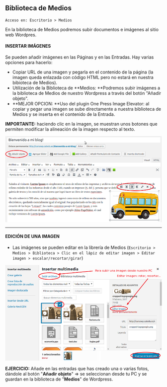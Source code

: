 ## Biblioteca de Medios

```
Acceso en: Escritorio > Medios
```

En la biblioteca de Medios podremos subir documentos e imágenes al sitio web Wordpres.

#### INSERTAR IMÁGENES

Se pueden añadir imágenes en las Páginas y en las Entradas. Hay varias opciones para hacerlo:

* Copiar URL de una imagen y pegarla en el contenido de la página \(la imagen queda enlazada con código HTML pero no estará en nuestra bibioteca de Medios\).
* Utilización de la Biblioteca de **Medios: **Podremos subir imágenes a la biblioteca de Medios de nuestro Wordpress a través del botón "Añadir objeto".
* **MEJOR OPCION: **Uso del plugin One Press Image Elevator: al copiar y pegar una imagen se sube directamente a nuestra biblioteca de Medios y se inserta en el contenido de la Entrada.

**IMPORTANTE:** haciendo clic en la imagen, se muestran unos botones que permiten modificar la alineación de la imagen respecto al texto.

![](/assets/insertar_imagen.png)

---

#### EDICIÓN DE UNA IMAGEN

* Las imágenes se pueden editar en la librería de Medios \(`Escritorio > Medios > Biblioteca > Clic en el lápiz de editar imagen > Editar imagen > escalar/recortar/girar`\)

![](/assets/medios.png)

**EJERCICIO:** Añade en las entradas que has creado una o varias fotos, dándole al botón "**Añadir objeto**" =&gt; se seleccionan desde tu PC y se guardan en la biblioteca de "**Medios**" de Wordpress.

